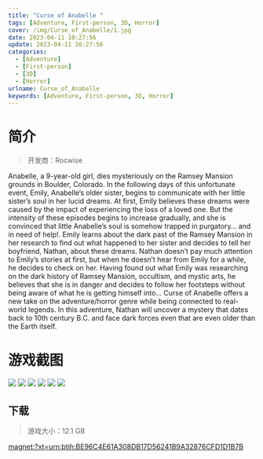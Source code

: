 ```yaml
---
title: "Curse of Anabelle "
tags: [Adventure, First-person, 3D, Horror]
cover: /img/Curse_of_Anabelle/1.jpg
date: 2023-04-11 10:27:56
update: 2023-04-11 10:27:56
categories: 
  - [Adventure]
  - [First-person]
  - [3D]
  - [Horror]
urlname: Curse_of_Anabelle
keywords: [Adventure, First-person, 3D, Horror]
---
```

# 简介

> 开发商：Rocwise

Anabelle, a 9-year-old girl, dies mysteriously on the Ramsey Mansion grounds in Boulder, Colorado. In the following days of this unfortunate event, Emily, Anabelle’s older sister, begins to communicate with her little sister’s soul in her lucid dreams.
At first, Emily believes these dreams were caused by the impact of experiencing the loss of a loved one. But the intensity of these episodes begins to increase gradually, and she is convinced that little Anabelle’s soul is somehow trapped in purgatory… and in need of help!.
Emily learns about the dark past of the Ramsey Mansion in her research to find out what happened to her sister and decides to tell her boyfriend, Nathan, about these dreams. Nathan doesn’t pay much attention to Emily’s stories at first, but when he doesn’t hear from Emily for a while, he decides to check on her. Having found out what Emily was researching on the dark history of Ramsey Mansion, occultism, and mystic arts, he believes that she is in danger and decides to follow her footsteps without being aware of what he is getting himself into…
Curse of Anabelle offers a new take on the adventure/horror genre while being connected to real-world legends. In this adventure, Nathan will uncover a mystery that dates back to 10th century B.C. and face dark forces even that are even older than the Earth itself.

# 游戏截图

![](/img/Curse_of_Anabelle/2.jpg)
![](/img/Curse_of_Anabelle/3.jpg)
![](/img/Curse_of_Anabelle/4.jpg)
![](/img/Curse_of_Anabelle/5.jpg)
![](/img/Curse_of_Anabelle/6.jpg)
![](/img/Curse_of_Anabelle/7.jpg)


## 下载

> 游戏大小：12.1 GB

[magnet:?xt=urn:btih:BE96C4E61A308DB17D56241B9A32876CFD1D1B7B](magnet:?xt=urn:btih:BE96C4E61A308DB17D56241B9A32876CFD1D1B7B)